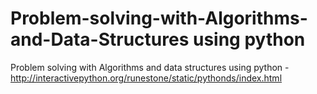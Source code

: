 # Problem-solving-with-Algorithms-and-Data-Structures using python
Problem solving with Algorithms and data structures using python - http://interactivepython.org/runestone/static/pythonds/index.html

